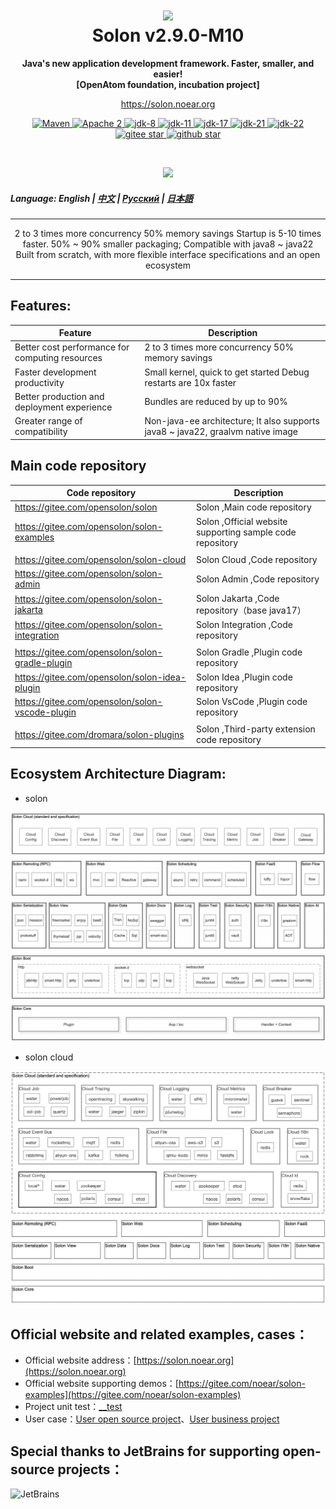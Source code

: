 <h1 align="center" style="text-align:center;">
<img src="solon_icon.png" width="128" />
<br />
Solon v2.9.0-M10
</h1>
<p align="center">
	<strong>Java's new application development framework. Faster, smaller, and easier!</strong>
    <br/>
    <strong>[OpenAtom foundation, incubation project]</strong>
</p>
<p align="center">
	<a href="https://solon.noear.org/">https://solon.noear.org</a>
</p>

<p align="center">
    <a target="_blank" href="https://central.sonatype.com/search?q=org.noear%3Asolon-parent">
        <img src="https://img.shields.io/maven-central/v/org.noear/solon.svg?label=Maven%20Central" alt="Maven" />
    </a>
    <a target="_blank" href="LICENSE">
		<img src="https://img.shields.io/:License-Apache2-blue.svg" alt="Apache 2" />
	</a>
    <a target="_blank" href="https://www.oracle.com/java/technologies/javase/javase-jdk8-downloads.html">
		<img src="https://img.shields.io/badge/JDK-8-green.svg" alt="jdk-8" />
	</a>
    <a target="_blank" href="https://www.oracle.com/java/technologies/javase/jdk11-archive-downloads.html">
		<img src="https://img.shields.io/badge/JDK-11-green.svg" alt="jdk-11" />
	</a>
    <a target="_blank" href="https://www.oracle.com/java/technologies/javase/jdk17-archive-downloads.html">
		<img src="https://img.shields.io/badge/JDK-17-green.svg" alt="jdk-17" />
	</a>
    <a target="_blank" href="https://www.oracle.com/java/technologies/javase/jdk21-archive-downloads.html">
		<img src="https://img.shields.io/badge/JDK-21-green.svg" alt="jdk-21" />
	</a>
    <a target="_blank" href="https://www.oracle.com/java/technologies/javase/jdk22-archive-downloads.html">
		<img src="https://img.shields.io/badge/JDK-22-green.svg" alt="jdk-22" />
	</a>
    <br />
    <a target="_blank" href='https://gitee.com/noear/solon/stargazers'>
		<img src='https://gitee.com/noear/solon/badge/star.svg' alt='gitee star'/>
	</a>
    <a target="_blank" href='https://github.com/noear/solon/stargazers'>
		<img src="https://img.shields.io/github/stars/noear/solon.svg?style=flat&logo=github" alt="github star"/>
	</a>
</p>

<br/>
<p align="center">
	<a href="https://jq.qq.com/?_wv=1027&k=kjB5JNiC">
	<img src="https://img.shields.io/badge/QQ交流群-22200020-orange"/></a>
</p>

##### Language: English | [中文](README_CN.md) | [Русский](README_RU.md) | [日本語](README_JP.md)

<hr />

<p align="center">
2 to 3 times more concurrency 50% memory savings Startup is 5-10 times faster. 50% ~ 90% smaller packaging; Compatible with java8 ~ java22
<br/>
Built from scratch, with more flexible interface specifications and an open ecosystem
</p>

<hr />

## Features:

| Feature      | Description                                                                 | 
|--------------|-----------------------------------------------------------------------------| 
| Better cost performance for computing resources   | 2 to 3 times more concurrency 50% memory savings                            |
| Faster development productivity      | Small kernel, quick to get started Debug restarts are 10x faster     |
| Better production and deployment experience   | Bundles are reduced by up to 90% |
| Greater range of compatibility      | Non-java-ee architecture; It also supports java8 ~ java22, graalvm native image                   |


## Main code repository


| Code repository                                 | Description                                               | 
|-------------------------------------------------|-----------------------------------------------------------| 
| https://gitee.com/opensolon/solon               | Solon ,Main code repository                               | 
| https://gitee.com/opensolon/solon-examples      | Solon ,Official website supporting sample code repository |
|                                                 |                                                           |
| https://gitee.com/opensolon/solon-cloud         | Solon Cloud ,Code repository                              | 
| https://gitee.com/opensolon/solon-admin         | Solon Admin ,Code repository                              | 
| https://gitee.com/opensolon/solon-jakarta       | Solon Jakarta ,Code repository（base java17）               | 
| https://gitee.com/opensolon/solon-integration   | Solon Integration ,Code repository                        | 
|                                                 |                                                           |
| https://gitee.com/opensolon/solon-gradle-plugin | Solon Gradle ,Plugin code repository                      | 
| https://gitee.com/opensolon/solon-idea-plugin   | Solon Idea ,Plugin code repository                        | 
| https://gitee.com/opensolon/solon-vscode-plugin | Solon VsCode ,Plugin code repository                      | 
|                                                 |                                                           |
| https://gitee.com/dromara/solon-plugins         | Solon ,Third-party extension code repository              | 




## Ecosystem Architecture Diagram:

* solon

<img src="solon_schema.png" width="700" />

* solon cloud

<img src="solon_cloud_schema.png" width="700" />

## Official website and related examples, cases：

* Official website address：[https://solon.noear.org](https://solon.noear.org)
* Official website supporting demos：[https://gitee.com/noear/solon-examples](https://gitee.com/noear/solon-examples)
* Project unit test：[__test](./__test/)
* User case：[User open source project](https://solon.noear.org/article/555)、[User business project](https://solon.noear.org/article/cases)

## Special thanks to JetBrains for supporting open-source projects：

<a href="https://jb.gg/OpenSourceSupport">
  <img src="https://user-images.githubusercontent.com/8643542/160519107-199319dc-e1cf-4079-94b7-01b6b8d23aa6.png" align="left" height="100" width="100"  alt="JetBrains">
</a>

